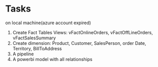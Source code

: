 # Tasks

on local machine(azure account expired)
1. Create Fact Tables Views: vFactOnlineOrders, vFactOffLineOrders, vFactSalesSummary
2. Create dimension: Product, Customer, SalesPerson, order Date, Territory, BillToAddress
3. A pipeline
4. A powerbi model with all relationships
